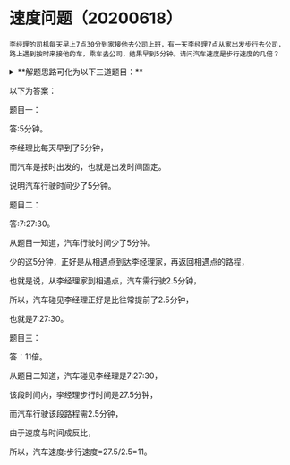 # 速度问题（20200618）
    李经理的司机每天早上7点30分到家接他去公司上班，有一天李经理7点从家出发步行去公司，路上遇到按时来接他的车，乘车去公司，结果早到5分钟。请问汽车速度是步行速度的几倍？
<details>
<summary>**解题思路可化为以下三道题目：**</summary>

## 题目一（简单）
李经理的司机每天早上7点30分到家接他去公司上班，有一天李经理7点从家出发步行去公司，路上遇到按时来接他的车，乘车去公司，结果早到5分钟。请问汽车行驶的时间比以往每天少多少时间？

## 题目二（中等难度）
李经理的司机每天早上7点30分到家接他去公司上班，有一天李经理7点从家出发步行去公司，路上遇到按时来接他的车，乘车去公司，结果早到5分钟。请问李经理遇到汽车是什么时间？

## 题目三（进阶思考,华杯赛真题）
李经理的司机每天早上7点30分到家接他去公司上班，有一天李经理7点从家出发步行去公司，路上遇到按时来接他的车，乘车去公司，结果早到5分钟。请问汽车速度是步行速度的几倍？
</details>


 



 

以下为答案：

题目一：

答:5分钟。

李经理比每天早到了5分钟，

而汽车是按时出发的，也就是出发时间固定。

说明汽车行驶时间少了5分钟。

 

题目二：

答:7:27:30。

从题目一知道，汽车行驶时间少了5分钟。

少的这5分钟，正好是从相遇点到达李经理家，再返回相遇点的路程，

也就是说，从李经理家到相遇点，汽车需行驶2.5分钟，

所以，汽车碰见李经理正好是比往常提前了2.5分钟，

也就是7:27:30。

 

题目三：

答：11倍。

从题目二知道，汽车碰见李经理是7:27:30，

该段时间内，李经理步行时间是27.5分钟，

而汽车行驶该段路程需2.5分钟，

由于速度与时间成反比，

所以，汽车速度:步行速度=27.5/2.5=11。
